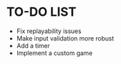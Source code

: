 # TO-DO LIST

* Fix replayability issues
* Make input validation more robust
* Add a timer
* Implement a custom game
